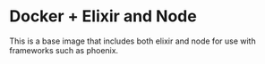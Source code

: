 # Docker + Elixir and Node

This is a base image that includes both elixir and node for use with frameworks such as phoenix.
